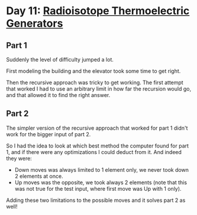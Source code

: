 # Day 11: [Radioisotope Thermoelectric Generators](https://adventofcode.com/2016/day/11)

## Part 1

Suddenly the level of difficulty jumped a lot.

First modeling the building and the elevator took some time to get right.

Then the recursive approach was tricky to get working. The first attempt that worked I had to use an arbitrary limit in how far the recursion would go, and that allowed it to find the right answer.

## Part 2

The simpler version of the recursive approach that worked for part 1 didn't work for the bigger input of part 2.

So I had the idea to look at which best method the computer found for part 1, and if there were any optimizations I could deduct from it. And indeed they were:

- Down moves was always limited to 1 element only, we never took down 2 elements at once.
- Up moves was the opposite, we took always 2 elements (note that this was not true for the test input, where first move was Up with 1 only).

Adding these two limitations to the possible moves and it solves part 2 as well!